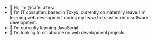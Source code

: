 - 👋 Hi, I’m @cafeLatte-J
- 👀 I’m IT consultant based in Tokyo, currently on maternity leave. I'm learning web development during my leave to transition into software development.  
- 🌱 I’m currently learning JavaScript. 
- 💞️ I’m looking to collaborate on web development projects. 

<!---
cafeLatte-J/cafeLatte-J is a ✨ special ✨ repository because its `README.md` (this file) appears on your GitHub profile.
You can click the Preview link to take a look at your changes.
--->
